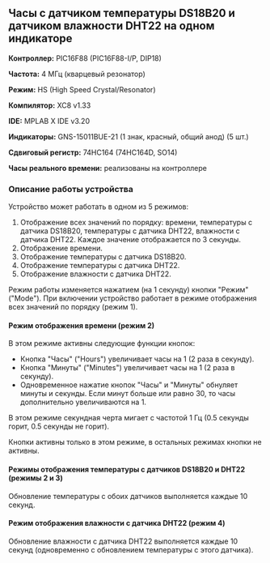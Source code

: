 ## Часы с датчиком температуры DS18B20 и датчиком влажности DHT22 на одном индикаторе

**Контроллер:** PIC16F88 (PIC16F88-I/P, DIP18)

**Частота:** 4 МГц (кварцевый резонатор)

**Режим:** HS (High Speed Crystal/Resonator)

**Компилятор:** XC8 v1.33

**IDE:** MPLAB X IDE v3.20

**Индикаторы:** GNS-15011BUE-21 (1 знак, красный, общий анод) (5 шт.)

**Сдвиговый регистр:** 74HC164 (74HC164D, SO14)

**Часы реального времени:** реализованы на контроллере


### Описание работы устройства

Устройство может работать в одном из 5 режимов:

1. Отображение всех значений по порядку: времени, температуры с датчика DS18B20, температуры с датчика DHT22, влажности с датчика DHT22. Каждое значение отображается по 3 секунды.
2. Отображение времени.
3. Отображение температуры с датчика DS18B20.
4. Отображение температуры с датчика DHT22.
5. Отображение влажности с датчика DHT22.

Режим работы изменяется нажатием (на 1 секунду) кнопки "Режим" ("Mode"). При включении устройство работает в режиме отображения всех значений по порядку (режим 1).

#### Режим отображения времени (режим 2)

В этом режиме активны следующие функции кнопок:
* Кнопка "Часы" ("Hours") увеличивает часы на 1 (2 раза в секунду).
* Кнопка "Минуты" ("Minutes") увеличивает часы на 1 (2 раза в секунду).
* Одновременное нажатие кнопок "Часы" и "Минуты" обнуляет минуты и секунды. Если минут больше или равно 30, то часы дополнительно увеличиваются на 1.

В этом режиме секундная черта мигает с частотой 1 Гц (0.5 секунды горит, 0.5 секунды не горит).

Кнопки активны только в этом режиме, в остальных режимах кнопки не активны.

#### Режимы отображения температуры с датчиков DS18B20 и DHT22 (режимы 2 и 3)

Обновление температуры с обоих датчиков выполняется каждые 10 секунд.

#### Режим отображения влажности с датчика DHT22 (режим 4)

Обновление влажности с датчика DHT22 выполняется каждые 10 секунд (одновременно с обновлением температуры с этого датчика).
